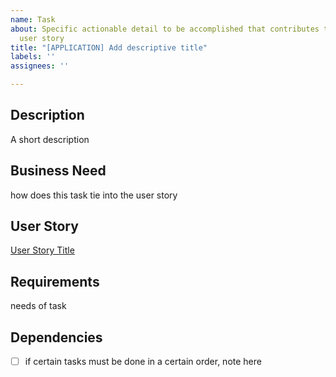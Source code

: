 ```yaml
---
name: Task
about: Specific actionable detail to be accomplished that contributes to delivering   a
  user story
title: "[APPLICATION] Add descriptive title"
labels: ''
assignees: ''

---
```


## Description
 A short description
 
## Business Need 
how does this task tie into the user story

## User Story
[User Story Title](url)


## Requirements 
 needs of task

## Dependencies 
- [ ] if certain tasks must be done in a certain order, note here
